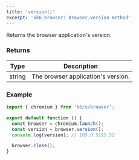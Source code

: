 ```yaml
---
title: 'version()'
excerpt: 'xk6-browser: Browser.version method'
---
```


Returns the browser application's version.

### Returns

| Type   | Description                        |
| ------ | ---------------------------------- |
| string | The browser application's version. |


### Example

<CodeGroup labels={[]}>

```javascript
import { chromium } from 'k6/x/browser';

export default function () {
  const browser = chromium.launch();
  const version = browser.version();
  console.log(version); // 105.0.5195.52

  browser.close();
}
```

</CodeGroup>
